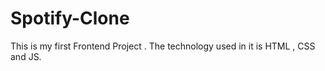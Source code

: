 # Spotify-Clone
This is my first Frontend Project . The technology used in it is HTML , CSS and JS.
